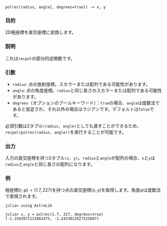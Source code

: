 ```
polrec(radius, angle[, degrees=true]) -> x, y
```

### 目的

2D極座標を直交座標に変換します。

### 説明

これは`recpol`の部分的逆関数です。

### 引数

  * `radius`: 点の放射座標。スカラーまたは配列である可能性があります。
  * `angle`: 点の角度座標。`radius`と同じ長さのスカラーまたは配列である可能性があります。
  * `degrees`（オプションのブールキーワード）：`true`の場合、`angle`は度数法であると仮定され、それ以外の場合はラジアンです。デフォルトは`false`です。

必須引数は2タプル`(radius, angle)`としても渡すことができるため、`recpol(polrec(radius, angle))`を実行することが可能です。

### 出力

入力の直交座標を持つ2タプル`(x, y)`。`radius`と`angle`が配列の場合、`x`と`y`は`radius`と`angle`と同じ長さの配列になります。

### 例

極座標$(r, φ) = (1.7, 227)$を持つ点の直交座標$(x, y)$を取得します。角度$φ$は度数法で表現されます。

```jldoctest
julia> using AstroLib

julia> x, y = polrec(1.7, 227, degrees=true)
(-1.1593972121062475, -1.2433012927525897)
```
